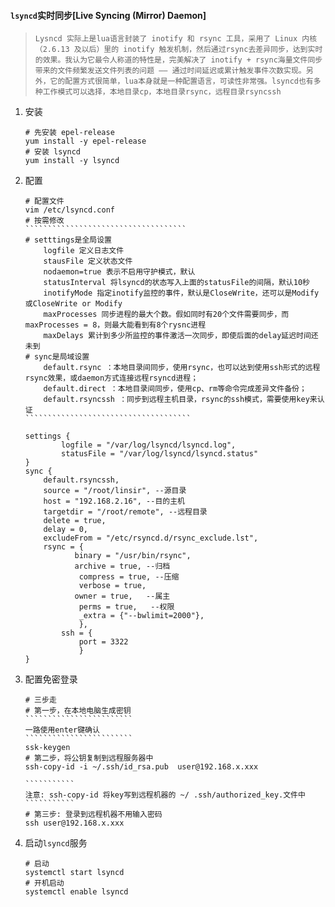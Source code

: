 #### `lsyncd`实时同步[Live Syncing (Mirror) Daemon]

> `Lysncd 实际上是lua语言封装了 inotify 和 rsync 工具，采用了 Linux 内核（2.6.13 及以后）里的 inotify 触发机制，然后通过rsync去差异同步，达到实时的效果。我认为它最令人称道的特性是，完美解决了 inotify + rsync海量文件同步带来的文件频繁发送文件列表的问题 —— 通过时间延迟或累计触发事件次数实现。另外，它的配置方式很简单，lua本身就是一种配置语言，可读性非常强。lsyncd也有多种工作模式可以选择，本地目录cp，本地目录rsync，远程目录rsyncssh`

1. 安装

   ```shell
   # 先安装 epel-release
   yum install -y epel-release
   # 安装 lsyncd
   yum install -y lsyncd
   
   ```

2. 配置

   ~~~shell
   # 配置文件
   vim /etc/lsyncd.conf
   # 按需修改
   ````````````````````````````````````
   # setttings是全局设置
       logfile 定义日志文件
       stausFile 定义状态文件
       nodaemon=true 表示不启用守护模式，默认
       statusInterval 将lsyncd的状态写入上面的statusFile的间隔，默认10秒
       inotifyMode 指定inotify监控的事件，默认是CloseWrite，还可以是Modify或CloseWrite or Modify
       maxProcesses 同步进程的最大个数。假如同时有20个文件需要同步，而maxProcesses = 8，则最大能看到有8个rysnc进程
       maxDelays 累计到多少所监控的事件激活一次同步，即使后面的delay延迟时间还未到
   # sync是局域设置
       default.rsync ：本地目录间同步，使用rsync，也可以达到使用ssh形式的远程rsync效果，或daemon方式连接远程rsyncd进程；
       default.direct ：本地目录间同步，使用cp、rm等命令完成差异文件备份；
       default.rsyncssh ：同步到远程主机目录，rsync的ssh模式，需要使用key来认证
   `````````````````````````````````````
   
   settings {
           logfile = "/var/log/lsyncd/lsyncd.log",
           statusFile = "/var/log/lsyncd/lsyncd.status"
   }
   sync {
       default.rsyncssh,
       source = "/root/linsir", --源目录
       host = "192.168.2.16", --目的主机
       targetdir = "/root/remote", --远程目录
       delete = true,
       delay = 0,
       excludeFrom = "/etc/rsyncd.d/rsync_exclude.lst",
       rsync = {
              binary = "/usr/bin/rsync",
              archive = true, --归档
               compress = true, --压缩
               verbose = true, 
              owner = true,   --属主
               perms = true,   --权限
               _extra = {"--bwlimit=2000"},
               },
           ssh = {
               port = 3322
               }
   }
   ~~~

3. 配置免密登录

   ~~~shell
   # 三步走
   # 第一步，在本地电脑生成密钥
   ````````````````````````
   一路使用enter键确认
   ````````````````````````
   ssk-keygen
   # 第二步，将公钥复制到远程服务器中
   ssh-copy-id -i ~/.ssh/id_rsa.pub  user@192.168.x.xxx
   
   ```````````
   注意: ssh-copy-id 将key写到远程机器的 ~/ .ssh/authorized_key.文件中
   ```````````
   # 第三步: 登录到远程机器不用输入密码
   ssh user@192.168.x.xxx
   ~~~

4. 启动`lsyncd`服务

   ```shell
   # 启动
   systemctl start lsyncd
   # 开机启动
   systemctl enable lsyncd
   ```

   

